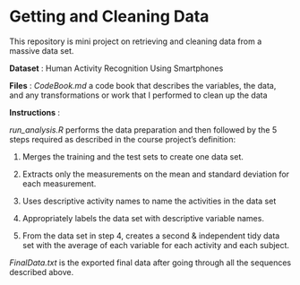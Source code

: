 # Getting and Cleaning Data 

This repository is mini project on retrieving and cleaning data from a massive data set.

**Dataset** :
Human Activity Recognition Using Smartphones

**Files** :
*CodeBook.md* a code book that describes the variables, the data, and any transformations or work that I performed to clean up the data

**Instructions** :

*run_analysis.R* performs the data preparation and then followed by the 5 steps required as described in the course project’s definition:

1) Merges the training and the test sets to create one data set.

2) Extracts only the measurements on the mean and standard deviation for each measurement.

3) Uses descriptive activity names to name the activities in the data set

4) Appropriately labels the data set with descriptive variable names.

5) From the data set in step 4, creates a second & independent tidy data set with the average of each variable for each activity and each subject.

*FinalData.txt* is the exported final data after going through all the sequences described above.